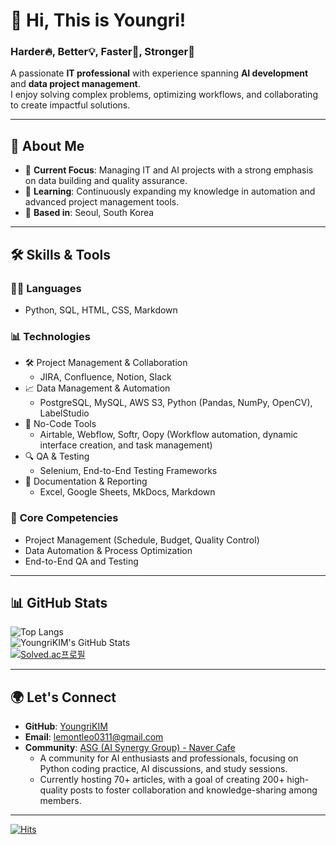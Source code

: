 # 👋 Hi, This is Youngri!  
### Harder🔥, Better💡, Faster🏃, Stronger🤝  
A passionate **IT professional** with experience spanning **AI development** and **data project management**.<br>I enjoy solving complex problems, optimizing workflows, and collaborating to create impactful solutions.

---

## 🌟 About Me
- 🚀 **Current Focus**: Managing IT and AI projects with a strong emphasis on data building and quality assurance.
- 🌱 **Learning**: Continuously expanding my knowledge in automation and advanced project management tools.
- 📍 **Based in**: Seoul, South Korea

---

## 🛠 Skills & Tools
### 👩‍💻 **Languages**
- Python, SQL, HTML, CSS, Markdown

### 📊 **Technologies**
- 🛠 Project Management & Collaboration
  - JIRA, Confluence, Notion, Slack
- 📈 Data Management & Automation
  - PostgreSQL, MySQL, AWS S3, Python (Pandas, NumPy, OpenCV), LabelStudio
- 🎨 No-Code Tools
  - Airtable, Webflow, Softr, Oopy (Workflow automation, dynamic interface creation, and task management)
- 🔍 QA & Testing
  - Selenium, End-to-End Testing Frameworks
- 📄 Documentation & Reporting
  - Excel, Google Sheets, MkDocs, Markdown

### 🔨 **Core Competencies**
- Project Management (Schedule, Budget, Quality Control)  
- Data Automation & Process Optimization  
- End-to-End QA and Testing

---

## 📊 GitHub Stats
![Top Langs](https://github-readme-stats.vercel.app/api/top-langs/?username=YoungriKIM&layout=compact&theme=dark)  
![YoungriKIM's GitHub Stats](https://github-readme-stats.vercel.app/api?username=YoungriKIM&show_icons=true&theme=dark)    
[![Solved.ac프로필](http://mazassumnida.wtf/api/v2/generate_badge?boj=lemontleo)](https://solved.ac/lemontleo)  

---

## 🌍 Let's Connect
- **GitHub**: [YoungriKIM](https://github.com/YoungriKIM)  
- **Email**: lemontleo0311@gmail.com
- **Community**: [ASG (AI Synergy Group) - Naver Cafe](https://cafe.naver.com/aisynergygroup)  
  - A community for AI enthusiasts and professionals, focusing on Python coding practice, AI discussions, and study sessions.  
  - Currently hosting 70+ articles, with a goal of creating 200+ high-quality posts to foster collaboration and knowledge-sharing among members.  
---

[![Hits](https://hits.seeyoufarm.com/api/count/incr/badge.svg?url=https%3A%2F%2Fgithub.com%2FYoungriKIM&count_bg=%23FF9E00&title_bg=%23000000&icon=&icon_color=%23E7E7E7&title=hits&edge_flat=false)](https://hits.seeyoufarm.com)
